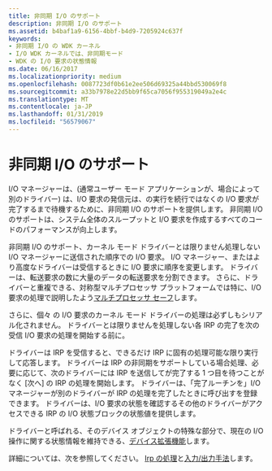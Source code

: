 ```yaml
---
title: 非同期 I/O のサポート
description: 非同期 I/O のサポート
ms.assetid: b4baf1a9-6156-4bbf-b4d9-7205924c637f
keywords:
- 非同期 I/O の WDK カーネル
- I/O WDK カーネルでは、非同期モード
- WDK の I/O 要求の状態情報
ms.date: 06/16/2017
ms.localizationpriority: medium
ms.openlocfilehash: 0087723df0b61e2ee506d69325a44bbd530069f8
ms.sourcegitcommit: a33b7978e22d5bb9f65ca7056f955319049a2e4c
ms.translationtype: MT
ms.contentlocale: ja-JP
ms.lasthandoff: 01/31/2019
ms.locfileid: "56579067"
---
```

# <a name="supporting-asynchronous-io"></a>非同期 I/O のサポート





I/O マネージャーは、(通常ユーザー モード アプリケーションが、場合によって別のドライバー) は、I/O 要求の発信元は、の実行を続行ではなくの I/O 要求が完了するまで待機するために、非同期 I/O のサポートを提供します。 非同期 I/O のサポートは、システム全体のスループットと I/O 要求を作成するすべてのコードのパフォーマンスが向上します。

非同期 I/O のサポート、カーネル モード ドライバーとは限りません処理しない I/O マネージャーに送信された順序での I/O 要求。 I/O マネージャー、またはより高度なドライバーは受信するときに I/O 要求に順序を変更します。 ドライバーは、転送要求の数に大量のデータの転送要求を分割できます。 さらに、ドライバーと重複できる、対称型マルチプロセッサ プラットフォームでは特に、I/O 要求の処理で説明したよう[マルチプロセッサ セーフ](multiprocessor-safe.md)します。

さらに、個々 の I/O 要求のカーネル モード ドライバーの処理は必ずしもシリアル化されません。 ドライバーとは限りませんを処理しない各 IRP の完了を次の受信 I/O 要求の処理を開始する前に。

ドライバーは IRP を受信すると、できるだけ IRP に固有の処理可能な限り実行して応答します。 ドライバーは IRP の非同期をサポートしている場合処理、必要に応じて、次のドライバーには IRP を送信してが完了する 1 つ目を待つことがなく [次へ] の IRP の処理を開始します。 ドライバーは、「完了ルーチンを」I/O マネージャーが別のドライバーが IRP の処理を完了したときに呼び出すを登録できます。 ドライバーは、I/O 要求の状態を確認するその他のドライバーがアクセスできる IRP の I/O 状態ブロックの状態値を提供します。

ドライバーと呼ばれる、そのデバイス オブジェクトの特殊な部分で、現在の I/O 操作に関する状態情報を維持できる、[デバイス拡張機能](device-extensions.md)します。

詳細については、次を参照してください。 [Irp の処理](handling-irps.md)と[入力/出力手法](i-o-programming-techniques.md)します。

 

 





